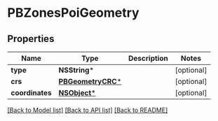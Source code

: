 # PBZonesPoiGeometry

## Properties
Name | Type | Description | Notes
------------ | ------------- | ------------- | -------------
**type** | **NSString*** |  | [optional] 
**crs** | [**PBGeometryCRC***](PBGeometryCRC.md) |  | [optional] 
**coordinates** | [**NSObject***](.md) |  | [optional] 

[[Back to Model list]](../README.md#documentation-for-models) [[Back to API list]](../README.md#documentation-for-api-endpoints) [[Back to README]](../README.md)


